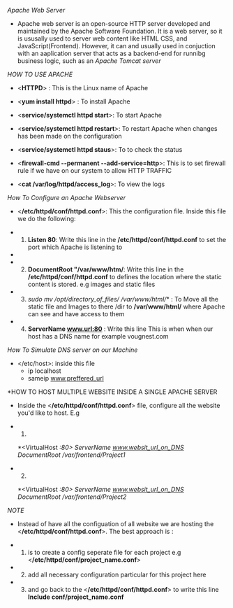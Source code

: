 *Apache Web Server*
- Apache web server is an open-source HTTP server developed and maintained by the Apache Software Foundation. It is a web server, so it is ususally used to server web content like HTML CSS, and JavaScript(Frontend). However, it can and usually used in conjuction with an aaplication server that acts as a backend-end for runnibg business logic, such as an *Apache Tomcat server*

*HOW TO USE APACHE*
- <**HTTPD**> : This is the Linux name of Apache
  
- <**yum install httpd**> : To install Apache
  
- <**service/systemctl httpd start**>: To start Apache
  
- <**service/systemctl httpd restart**>: To restart Apache when changes has been made on the configuration
  
- <**service/systemctl httpd staus**>: To to check the status
  
- <**firewall-cmd --permanent --add-service=http**>: This is to set firewall rule if we have on our system to allow HTTP TRAFFIC
  
- <**cat /var/log/httpd/access_log**>: To view the logs

*How To Configure an Apache Webserver*

-  <**/etc/httpd/conf/httpd.conf**>: This  the configuration file. Inside this file we do the following:
-  1. **Listen 80**: Write this line in the **/etc/httpd/conf/httpd.conf** to set the port which Apache is listening to
- 
-  2. **DocumentRoot "/var/www/htm/**: Write this line in the **/etc/httpd/conf/httpd.conf** to defines the location where the static content is stored. e.g images and static files
  
-  3. **sudo mv /opt/directory_of_files/* /var/www/html/** : To Move all the static file and Images to there /dir to **/var/www/html/** where Apache can see and have access to them

-  4. **ServerName www.url:80** : Write this line This is when when our host has a DNS name for example vougnest.com

*How To Simulate DNS server on our Machine*
-  </etc/host>: inside this file
      -  ip localhost
      -  sameip www.preffered_url 

*HOW TO HOST MULTIPLE WEBSITE INSIDE A SINGLE APACHE SERVER
- Inside the <**/etc/httpd/conf/httpd.conf**> file, configure all the website you'd like to host. E.g
- 1.
  *<VirtualHost *:80>
    ServerName www.websit_url_on_DNS
    DocumentRoot /var/frontend/Project1
    </VirtualHost>*

- 2.
  *<VirtualHost *:80>
    ServerName www.websit_url_on_DNS
    DocumentRoot /var/frontend/Project2
    </VirtualHost>*

*NOTE*
- Instead of have all the configuation of all website we are hosting the <**/etc/httpd/conf/httpd.conf**>. The best approach is :
- 1. is to create a config seperate file for each project e.g <**/etc/httpd/conf/project_name.conf**> 
  
- 2.  add all necessary configuration particular for this project here 
  
- 3. and go back to the <**/etc/httpd/conf/httpd.conf**> to write this line **Include conf/project_name.conf** 